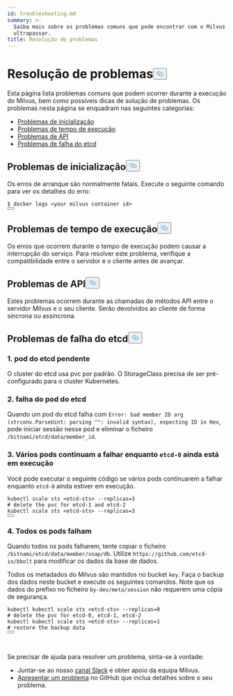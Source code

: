 ```yaml
---
id: troubleshooting.md
summary: >-
  Saiba mais sobre os problemas comuns que pode encontrar com o Milvus e como os
  ultrapassar.
title: Resolução de problemas
---
```

<h1 id="Troubleshooting" class="common-anchor-header">Resolução de problemas<button data-href="#Troubleshooting" class="anchor-icon" translate="no">
      <svg translate="no"
        aria-hidden="true"
        focusable="false"
        height="20"
        version="1.1"
        viewBox="0 0 16 16"
        width="16"
      >
        <path
          fill="#0092E4"
          fill-rule="evenodd"
          d="M4 9h1v1H4c-1.5 0-3-1.69-3-3.5S2.55 3 4 3h4c1.45 0 3 1.69 3 3.5 0 1.41-.91 2.72-2 3.25V8.59c.58-.45 1-1.27 1-2.09C10 5.22 8.98 4 8 4H4c-.98 0-2 1.22-2 2.5S3 9 4 9zm9-3h-1v1h1c1 0 2 1.22 2 2.5S13.98 12 13 12H9c-.98 0-2-1.22-2-2.5 0-.83.42-1.64 1-2.09V6.25c-1.09.53-2 1.84-2 3.25C6 11.31 7.55 13 9 13h4c1.45 0 3-1.69 3-3.5S14.5 6 13 6z"
        ></path>
      </svg>
    </button></h1><p>Esta página lista problemas comuns que podem ocorrer durante a execução do Milvus, bem como possíveis dicas de solução de problemas. Os problemas nesta página se enquadram nas seguintes categorias:</p>
<ul>
<li><a href="#boot_issues">Problemas de inicialização</a></li>
<li><a href="#runtime_issues">Problemas de tempo de execução</a></li>
<li><a href="#api_issues">Problemas de API</a></li>
<li><a href="#etcd_crash_issues">Problemas de falha do etcd</a></li>
</ul>
<h2 id="Boot-issues" class="common-anchor-header">Problemas de inicialização<button data-href="#Boot-issues" class="anchor-icon" translate="no">
      <svg translate="no"
        aria-hidden="true"
        focusable="false"
        height="20"
        version="1.1"
        viewBox="0 0 16 16"
        width="16"
      >
        <path
          fill="#0092E4"
          fill-rule="evenodd"
          d="M4 9h1v1H4c-1.5 0-3-1.69-3-3.5S2.55 3 4 3h4c1.45 0 3 1.69 3 3.5 0 1.41-.91 2.72-2 3.25V8.59c.58-.45 1-1.27 1-2.09C10 5.22 8.98 4 8 4H4c-.98 0-2 1.22-2 2.5S3 9 4 9zm9-3h-1v1h1c1 0 2 1.22 2 2.5S13.98 12 13 12H9c-.98 0-2-1.22-2-2.5 0-.83.42-1.64 1-2.09V6.25c-1.09.53-2 1.84-2 3.25C6 11.31 7.55 13 9 13h4c1.45 0 3-1.69 3-3.5S14.5 6 13 6z"
        ></path>
      </svg>
    </button></h2><p>Os erros de arranque são normalmente fatais. Execute o seguinte comando para ver os detalhes do erro:</p>
<pre><code translate="no"><span class="hljs-meta prompt_">$ </span><span class="language-bash">docker logs &lt;your milvus container <span class="hljs-built_in">id</span>&gt;</span>
<button class="copy-code-btn"></button></code></pre>
<h2 id="Runtime-issues" class="common-anchor-header">Problemas de tempo de execução<button data-href="#Runtime-issues" class="anchor-icon" translate="no">
      <svg translate="no"
        aria-hidden="true"
        focusable="false"
        height="20"
        version="1.1"
        viewBox="0 0 16 16"
        width="16"
      >
        <path
          fill="#0092E4"
          fill-rule="evenodd"
          d="M4 9h1v1H4c-1.5 0-3-1.69-3-3.5S2.55 3 4 3h4c1.45 0 3 1.69 3 3.5 0 1.41-.91 2.72-2 3.25V8.59c.58-.45 1-1.27 1-2.09C10 5.22 8.98 4 8 4H4c-.98 0-2 1.22-2 2.5S3 9 4 9zm9-3h-1v1h1c1 0 2 1.22 2 2.5S13.98 12 13 12H9c-.98 0-2-1.22-2-2.5 0-.83.42-1.64 1-2.09V6.25c-1.09.53-2 1.84-2 3.25C6 11.31 7.55 13 9 13h4c1.45 0 3-1.69 3-3.5S14.5 6 13 6z"
        ></path>
      </svg>
    </button></h2><p>Os erros que ocorrem durante o tempo de execução podem causar a interrupção do serviço. Para resolver este problema, verifique a compatibilidade entre o servidor e o cliente antes de avançar.</p>
<h2 id="API-issues" class="common-anchor-header">Problemas de API<button data-href="#API-issues" class="anchor-icon" translate="no">
      <svg translate="no"
        aria-hidden="true"
        focusable="false"
        height="20"
        version="1.1"
        viewBox="0 0 16 16"
        width="16"
      >
        <path
          fill="#0092E4"
          fill-rule="evenodd"
          d="M4 9h1v1H4c-1.5 0-3-1.69-3-3.5S2.55 3 4 3h4c1.45 0 3 1.69 3 3.5 0 1.41-.91 2.72-2 3.25V8.59c.58-.45 1-1.27 1-2.09C10 5.22 8.98 4 8 4H4c-.98 0-2 1.22-2 2.5S3 9 4 9zm9-3h-1v1h1c1 0 2 1.22 2 2.5S13.98 12 13 12H9c-.98 0-2-1.22-2-2.5 0-.83.42-1.64 1-2.09V6.25c-1.09.53-2 1.84-2 3.25C6 11.31 7.55 13 9 13h4c1.45 0 3-1.69 3-3.5S14.5 6 13 6z"
        ></path>
      </svg>
    </button></h2><p>Estes problemas ocorrem durante as chamadas de métodos API entre o servidor Milvus e o seu cliente. Serão devolvidos ao cliente de forma síncrona ou assíncrona.</p>
<h2 id="etcd-crash-issues" class="common-anchor-header">Problemas de falha do etcd<button data-href="#etcd-crash-issues" class="anchor-icon" translate="no">
      <svg translate="no"
        aria-hidden="true"
        focusable="false"
        height="20"
        version="1.1"
        viewBox="0 0 16 16"
        width="16"
      >
        <path
          fill="#0092E4"
          fill-rule="evenodd"
          d="M4 9h1v1H4c-1.5 0-3-1.69-3-3.5S2.55 3 4 3h4c1.45 0 3 1.69 3 3.5 0 1.41-.91 2.72-2 3.25V8.59c.58-.45 1-1.27 1-2.09C10 5.22 8.98 4 8 4H4c-.98 0-2 1.22-2 2.5S3 9 4 9zm9-3h-1v1h1c1 0 2 1.22 2 2.5S13.98 12 13 12H9c-.98 0-2-1.22-2-2.5 0-.83.42-1.64 1-2.09V6.25c-1.09.53-2 1.84-2 3.25C6 11.31 7.55 13 9 13h4c1.45 0 3-1.69 3-3.5S14.5 6 13 6z"
        ></path>
      </svg>
    </button></h2><h3 id="1-etcd-pod-pending" class="common-anchor-header">1. pod do etcd pendente</h3><p>O cluster do etcd usa pvc por padrão. O StorageClass precisa de ser pré-configurado para o cluster Kubernetes.</p>
<h3 id="2-etcd-pod-crash" class="common-anchor-header">2. falha do pod do etcd</h3><p>Quando um pod do etcd falha com <code translate="no">Error: bad member ID arg (strconv.ParseUint: parsing &quot;&quot;: invalid syntax), expecting ID in Hex</code>, pode iniciar sessão nesse pod e eliminar o ficheiro <code translate="no">/bitnami/etcd/data/member_id</code>.</p>
<h3 id="3-Multiple-pods-keep-crashing-while-etcd-0-is-still-running" class="common-anchor-header">3. Vários pods continuam a falhar enquanto <code translate="no">etcd-0</code> ainda está em execução</h3><p>Você pode executar o seguinte código se vários pods continuarem a falhar enquanto <code translate="no">etcd-0</code> ainda estiver em execução.</p>
<pre><code translate="no">kubectl scale sts <span class="hljs-operator">&lt;</span>etcd<span class="hljs-operator">-</span>sts<span class="hljs-operator">&gt;</span> <span class="hljs-comment">--replicas=1</span>
# <span class="hljs-keyword">delete</span> the pvc <span class="hljs-keyword">for</span> etcd<span class="hljs-number">-1</span> <span class="hljs-keyword">and</span> etcd<span class="hljs-number">-2</span>
kubectl scale sts <span class="hljs-operator">&lt;</span>etcd<span class="hljs-operator">-</span>sts<span class="hljs-operator">&gt;</span> <span class="hljs-comment">--replicas=3</span>
<button class="copy-code-btn"></button></code></pre>
<h3 id="4-All-pods-crash" class="common-anchor-header">4. Todos os pods falham</h3><p>Quando todos os pods falharem, tente copiar o ficheiro <code translate="no">/bitnami/etcd/data/member/snap/db</code>. Utilize <code translate="no">https://github.com/etcd-io/bbolt</code> para modificar os dados da base de dados.</p>
<p>Todos os metadados do Milvus são mantidos no bucket <code translate="no">key</code>. Faça o backup dos dados neste bucket e execute os seguintes comandos. Note que os dados do prefixo no ficheiro <code translate="no">by-dev/meta/session</code> não requerem uma cópia de segurança.</p>
<pre><code translate="no"><span class="hljs-attribute">kubectl</span> kubectl scale sts &lt;etcd-sts&gt; --replicas=<span class="hljs-number">0</span>
<span class="hljs-comment"># delete the pvc for etcd-0, etcd-1, etcd-2</span>
kubectl kubectl scale sts &lt;etcd-sts&gt; --replicas=<span class="hljs-number">1</span>
<span class="hljs-comment"># restore the backup data</span>
<button class="copy-code-btn"></button></code></pre>
<p><br/></p>
<p>Se precisar de ajuda para resolver um problema, sinta-se à vontade:</p>
<ul>
<li>Juntar-se ao nosso <a href="https://join.slack.com/t/milvusio/shared_invite/enQtNzY1OTQ0NDI3NjMzLWNmYmM1NmNjOTQ5MGI5NDhhYmRhMGU5M2NhNzhhMDMzY2MzNDdlYjM5ODQ5MmE3ODFlYzU3YjJkNmVlNDQ2ZTk">canal Slack</a> e obter apoio da equipa Milvus.</li>
<li><a href="https://github.com/milvus-io/milvus/issues/new/choose">Apresentar um problema</a> no GitHub que inclua detalhes sobre o seu problema.</li>
</ul>
